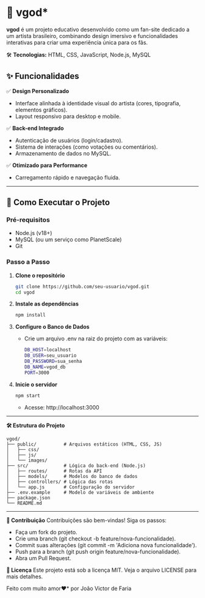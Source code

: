# 🌟 vgod* 

**vgod** é um projeto educativo desenvolvido como um fan-site dedicado a um artista brasileiro, combinando design imersivo e funcionalidades interativas para criar uma experiência única para os fãs.  
 
🛠 **Tecnologias:** HTML, CSS, JavaScript, Node.js, MySQL  

## ✨ Funcionalidades  

✅ **Design Personalizado**  
- Interface alinhada à identidade visual do artista (cores, tipografia, elementos gráficos).  
- Layout responsivo para desktop e mobile.  

✅ **Back-end Integrado**  
- Autenticação de usuários (login/cadastro).  
- Sistema de interações (como votações ou comentários).  
- Armazenamento de dados no MySQL.  

✅ **Otimizado para Performance**  
- Carregamento rápido e navegação fluida.  

---

## 🚀 Como Executar o Projeto  

### **Pré-requisitos**  
- Node.js (v18+)  
- MySQL (ou um serviço como PlanetScale)  
- Git  

### **Passo a Passo**  

1. **Clone o repositório**  
   ```bash
   git clone https://github.com/seu-usuario/vgod.git
   cd vgod
   ```

2. **Instale as dependências**
   ```bash
   npm install
   ```

3. **Configure o Banco de Dados**
   - Crie um arquivo .env na raiz do projeto com as variáveis:
     ```bash
     DB_HOST=localhost
     DB_USER=seu_usuario
     DB_PASSWORD=sua_senha
     DB_NAME=vgod_db
     PORT=3000
     ```

4. **Inicie o servidor**
   ```bash
   npm start
   ```
   - Acesse: http://localhost:3000
   
---

**🛠 Estrutura do Projeto**
```plaintext
vgod/
├── public/          # Arquivos estáticos (HTML, CSS, JS)
│   ├── css/
│   ├── js/
│   └── images/
├── src/             # Lógica do back-end (Node.js)
│   ├── routes/      # Rotas da API
│   ├── models/      # Modelos do banco de dados
│   ├── controllers/ # Lógica das rotas
│   └── app.js       # Configuração do servidor
├── .env.example     # Modelo de variáveis de ambiente
├── package.json
└── README.md
```

---

**🤝 Contribuição**
Contribuições são bem-vindas! Siga os passos:

- Faça um fork do projeto.
- Crie uma branch (git checkout -b feature/nova-funcionalidade).
- Commit suas alterações (git commit -m 'Adiciona nova funcionalidade').
- Push para a branch (git push origin feature/nova-funcionalidade).
- Abra um Pull Request.


**📄 Licença**
Este projeto está sob a licença MIT. Veja o arquivo LICENSE para mais detalhes.


Feito com muito amor❤* por João Victor de Faria
